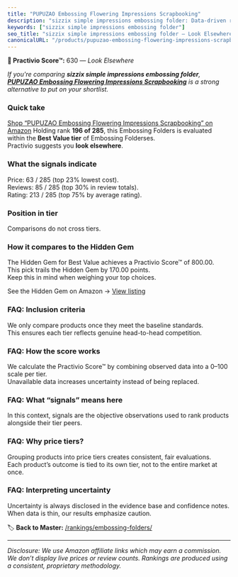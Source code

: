 ```yaml
---
title: "PUPUZAO Embossing Flowering Impressions Scrapbooking"
description: "sizzix simple impressions embossing folder: Data-driven ranking using the Practivio Score™. Positioned by quality, value, demand, findability, momentum."
keywords: ["sizzix simple impressions embossing folder"]
seo_title: "sizzix simple impressions embossing folder — Look Elsewhere (2025)"
canonicalURL: "/products/pupuzao-embossing-flowering-impressions-scrapbooking-B09BBGN1VD/"
---
```


**🚫 Practivio Score™:** 630 — _Look Elsewhere_


*If you're comparing **sizzix simple impressions embossing folder**, **[PUPUZAO Embossing Flowering Impressions Scrapbooking](https://www.amazon.com/dp/B09BBGN1VD?tag=practivio-20)** is a strong alternative to put on your shortlist.*
### Quick take
[Shop “PUPUZAO Embossing Flowering Impressions Scrapbooking” on Amazon](https://www.amazon.com/dp/B09BBGN1VD?tag=practivio-20)
Holding rank **196 of 285**, this Embossing Folders is evaluated within the **Best Value tier** of Embossing Folderses.  
Practivio suggests you **look elsewhere**.

### What the signals indicate
Price: 63 / 285 (top 23% lowest cost).  
Reviews: 85 / 285 (top 30% in review totals).  
Rating: 213 / 285 (top 75% by average rating).  

### Position in tier
Comparisons do not cross tiers.

### How it compares to the Hidden Gem
The Hidden Gem for Best Value achieves a Practivio Score™ of 800.00.  
This pick trails the Hidden Gem by 170.00 points.  
Keep this in mind when weighing your top choices.  

See the Hidden Gem on Amazon → [View listing](https://www.amazon.com/dp/B09QKGPC84?tag=practivio-20)

### FAQ: Inclusion criteria
We only compare products once they meet the baseline standards.  
This ensures each tier reflects genuine head-to-head competition.

### FAQ: How the score works
We calculate the Practivio Score™ by combining observed data into a 0–100 scale per tier.  
Unavailable data increases uncertainty instead of being replaced.

### FAQ: What “signals” means here
In this context, signals are the objective observations used to rank products alongside their tier peers.

### FAQ: Why price tiers?
Grouping products into price tiers creates consistent, fair evaluations.  
Each product’s outcome is tied to its own tier, not to the entire market at once.

### FAQ: Interpreting uncertainty
Uncertainty is always disclosed in the evidence base and confidence notes.  
When data is thin, our results emphasize caution.


🏷️ **Back to Master:** [/rankings/embossing-folders/](/rankings/embossing-folders/)

---
_Disclosure: We use Amazon affiliate links which may earn a commission. We don’t display live prices or review counts. Rankings are produced using a consistent, proprietary methodology._
